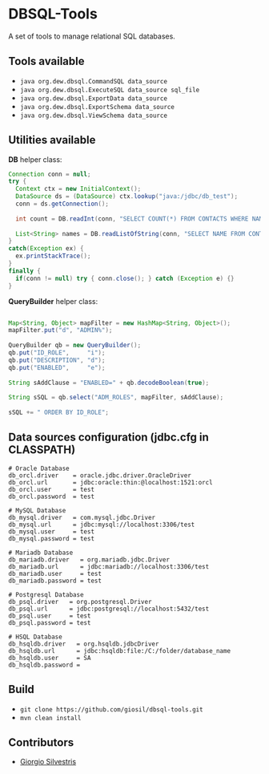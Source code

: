 # DBSQL-Tools

A set of tools to manage relational SQL databases.

## Tools available

- `java org.dew.dbsql.CommandSQL data_source`
- `java org.dew.dbsql.ExecuteSQL data_source sql_file`
- `java org.dew.dbsql.ExportData data_source`
- `java org.dew.dbsql.ExportSchema data_source`
- `java org.dew.dbsql.ViewSchema data_source`

## Utilities available

**DB** helper class:

```java
Connection conn = null;
try {
  Context ctx = new InitialContext();
  DataSource ds = (DataSource) ctx.lookup("java:/jdbc/db_test");
  conn = ds.getConnection();
  
  int count = DB.readInt(conn, "SELECT COUNT(*) FROM CONTACTS WHERE NAME=? AND AGE>?", "CLARK", 40);
  
  List<String> names = DB.readListOfString(conn, "SELECT NAME FROM CONTACTS WHERE AGE>? ORDER BY NAME", 40);
}
catch(Exception ex) {
  ex.printStackTrace();
}
finally {
  if(conn != null) try { conn.close(); } catch (Exception e) {}
}

```
**QueryBuilder** helper class:

```java

Map<String, Object> mapFilter = new HashMap<String, Object>();
mapFilter.put("d", "ADMIN%");
  
QueryBuilder qb = new QueryBuilder();
qb.put("ID_ROLE",     "i");
qb.put("DESCRIPTION", "d");
qb.put("ENABLED",     "e");
  
String sAddClause = "ENABLED=" + qb.decodeBoolean(true);
  
String sSQL = qb.select("ADM_ROLES", mapFilter, sAddClause);
  
sSQL += " ORDER BY ID_ROLE";
```

## Data sources configuration (jdbc.cfg in CLASSPATH)

```
# Oracle Database
db_orcl.driver    = oracle.jdbc.driver.OracleDriver
db_orcl.url       = jdbc:oracle:thin:@localhost:1521:orcl
db_orcl.user      = test
db_orcl.password  = test

# MySQL Database
db_mysql.driver   = com.mysql.jdbc.Driver
db_mysql.url      = jdbc:mysql://localhost:3306/test
db_mysql.user     = test
db_mysql.password = test

# Mariadb Database
db_mariadb.driver   = org.mariadb.jdbc.Driver
db_mariadb.url      = jdbc:mariadb://localhost:3306/test
db_mariadb.user     = test
db_mariadb.password = test

# Postgresql Database
db_psql.driver   = org.postgresql.Driver
db_psql.url      = jdbc:postgresql://localhost:5432/test
db_psql.user     = test
db_psql.password = test

# HSQL Database
db_hsqldb.driver   = org.hsqldb.jdbcDriver
db_hsqldb.url      = jdbc:hsqldb:file:/C:/folder/database_name
db_hsqldb.user     = SA
db_hsqldb.password = 
```

## Build

- `git clone https://github.com/giosil/dbsql-tools.git`
- `mvn clean install`

## Contributors

* [Giorgio Silvestris](https://github.com/giosil)
